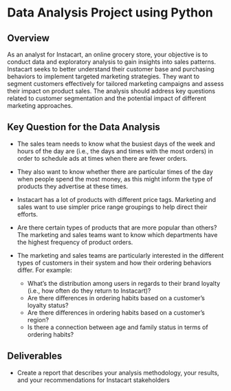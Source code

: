 # Data Analysis Project using Python

## Overview
As an analyst for Instacart, an online grocery store, your objective is to conduct data and exploratory analysis to gain insights into sales patterns. Instacart seeks to better understand their customer base and purchasing behaviors to implement targeted marketing strategies. They want to segment customers effectively for tailored marketing campaigns and assess their impact on product sales. The analysis should address key questions related to customer segmentation and the potential impact of different marketing approaches.

## Key Question for the Data Analysis
- The sales team needs to know what the busiest days of the week and hours of the
day are (i.e., the days and times with the most orders) in order to schedule ads at
times when there are fewer orders.

- They also want to know whether there are particular times of the day when people
spend the most money, as this might inform the type of products they advertise at
these times.

- Instacart has a lot of products with different price tags. Marketing and sales want to
use simpler price range groupings to help direct their efforts.

- Are there certain types of products that are more popular than others? The marketing
and sales teams want to know which departments have the highest frequency of
product orders.

- The marketing and sales teams are particularly interested in the different types of
customers in their system and how their ordering behaviors differ. For example:
  - What’s the distribution among users in regards to their brand loyalty (i.e., how
often do they return to Instacart)?
  - Are there differences in ordering habits based on a customer’s loyalty status?
  - Are there differences in ordering habits based on a customer’s region?
  - Is there a connection between age and family status in terms of ordering
    habits?

## Deliverables

- Create a report that describes your analysis methodology, your results, and your
recommendations for Instacart stakeholders
